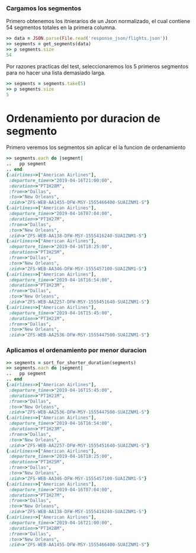 <!--
Load the necessary libraries
>> require_relative 'response_json/filter_and_sort_functions_for_segments.rb'
<...>

-->

### Cargamos los segmentos

Primero obtenemos los itnierarios de un Json normalizado, el cual contiene 54 segmentos totales en la
primera columna.
```ruby
>> data = JSON.parse(File.read('response_json/flights.json'))
>> segments = get_segments(data)
>> p segments.size
54
```

Por razones practicas del test, seleccionaremos los 5 primeros segmentos para no hacer una lista demasiado larga.
```ruby
>> segments = segments.take(5)
>> p segments.size
5
```

# Ordenamiento por duracion de segmento

Primero veremos los segmentos sin aplicar el la funcion de ordenamiento
```ruby
>> segments.each do |segment|
..   pp segment
.. end
{:airlines=>["American Airlines"],
 :departure_time=>"2019-04-16T21:00:00",
 :duration=>"PT1H28M",
 :from=>"Dallas",
 :to=>"New Orleans",
 :zid=>"ZFS-WEB-AA1455-DFW-MSY-1555466400-SUAIZNM1-S"}
{:airlines=>["American Airlines"],
 :departure_time=>"2019-04-16T07:04:00",
 :duration=>"PT1H27M",
 :from=>"Dallas",
 :to=>"New Orleans",
 :zid=>"ZFS-WEB-AA138-DFW-MSY-1555416240-SUAIZNM1-S"}
{:airlines=>["American Airlines"],
 :departure_time=>"2019-04-16T18:25:00",
 :duration=>"PT1H25M",
 :from=>"Dallas",
 :to=>"New Orleans",
 :zid=>"ZFS-WEB-AA346-DFW-MSY-1555457100-SUAIZNM1-S"}
{:airlines=>["American Airlines"],
 :departure_time=>"2019-04-16T16:54:00",
 :duration=>"PT1H23M",
 :from=>"Dallas",
 :to=>"New Orleans",
 :zid=>"ZFS-WEB-AA2257-DFW-MSY-1555451640-SUAIZNM1-S"}
{:airlines=>["American Airlines"],
 :departure_time=>"2019-04-16T15:45:00",
 :duration=>"PT1H21M",
 :from=>"Dallas",
 :to=>"New Orleans",
 :zid=>"ZFS-WEB-AA2536-DFW-MSY-1555447500-SUAIZNM1-S"}

```

### Aplicamos el ordenamiento por menor duracion

```ruby
>> segments = sort_for_shorter_duration(segments)
>> segments.each do |segment|
..   pp segment
.. end
{:airlines=>["American Airlines"],
 :departure_time=>"2019-04-16T15:45:00",
 :duration=>"PT1H21M",
 :from=>"Dallas",
 :to=>"New Orleans",
 :zid=>"ZFS-WEB-AA2536-DFW-MSY-1555447500-SUAIZNM1-S"}
{:airlines=>["American Airlines"],
 :departure_time=>"2019-04-16T16:54:00",
 :duration=>"PT1H23M",
 :from=>"Dallas",
 :to=>"New Orleans",
 :zid=>"ZFS-WEB-AA2257-DFW-MSY-1555451640-SUAIZNM1-S"}
{:airlines=>["American Airlines"],
 :departure_time=>"2019-04-16T18:25:00",
 :duration=>"PT1H25M",
 :from=>"Dallas",
 :to=>"New Orleans",
 :zid=>"ZFS-WEB-AA346-DFW-MSY-1555457100-SUAIZNM1-S"}
{:airlines=>["American Airlines"],
 :departure_time=>"2019-04-16T07:04:00",
 :duration=>"PT1H27M",
 :from=>"Dallas",
 :to=>"New Orleans",
 :zid=>"ZFS-WEB-AA138-DFW-MSY-1555416240-SUAIZNM1-S"}
{:airlines=>["American Airlines"],
 :departure_time=>"2019-04-16T21:00:00",
 :duration=>"PT1H28M",
 :from=>"Dallas",
 :to=>"New Orleans",
 :zid=>"ZFS-WEB-AA1455-DFW-MSY-1555466400-SUAIZNM1-S"}
```
